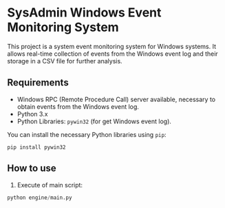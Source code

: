 # SysAdmin Windows Event Monitoring System

This project is a system event monitoring system for Windows systems. It allows real-time collection of events from the Windows event log and their storage in a CSV file for further analysis.

## Requirements

- Windows RPC (Remote Procedure Call) server available, necessary to obtain events from the Windows event log.
- Python 3.x
- Python Libraries: `pywin32` (for get Windows event log).

You can install the necessary Python libraries using `pip`:

```shell
pip install pywin32
```

## How to use
1. Execute of main script:
   
```python
python engine/main.py
```